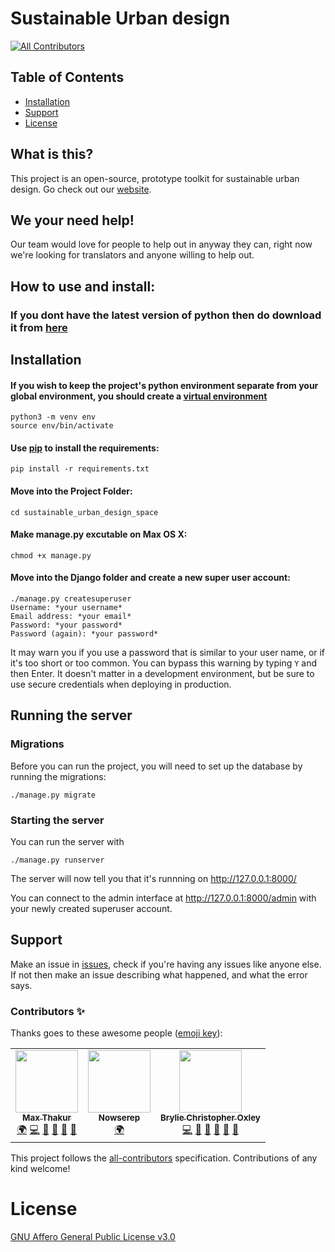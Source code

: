 # Sustainable Urban design
<!-- ALL-CONTRIBUTORS-BADGE:START - Do not remove or modify this section -->
[![All Contributors](https://img.shields.io/badge/all_contributors-3-orange.svg?style=flat-square)](#contributors-)
<!-- ALL-CONTRIBUTORS-BADGE:END -->
## Table of Contents
* [Installation](#Installation)
* [Support](#Support)
* [License](#license)

## What is this?

This project is an open-source, prototype toolkit for sustainable urban design. Go check out our [website](https://sustainableurbandesign.space/).

## We your need help!

Our team would love for people to help out in anyway they can, right now we're looking for translators and anyone willing to help out.

## How to use and install:

### If you dont have the latest version of python then do download it from [here](https://www.python.org/downloads/)


## Installation

#### If you wish to keep the project's python environment separate from your global environment, you should create a [virtual environment](https://docs.python.org/3/library/venv.html)

```
python3 -m venv env
source env/bin/activate
```

#### Use [pip](https://pip.pypa.io/en/stable/installing/) to install the requirements:

```
pip install -r requirements.txt
```

#### Move into the Project Folder:
```
cd sustainable_urban_design_space
```

#### Make manage.py excutable on Max OS X:

```
chmod +x manage.py
```

#### Move into the Django folder and create a new super user account:

```
./manage.py createsuperuser
Username: *your username*
Email address: *your email*
Password: *your password*
Password (again): *your password*
```

It may warn you if you use a password that is similar to your user name, or if it's too short or too common. You can bypass this warning by typing `Y` and then Enter. It doesn't matter in a development environment, but be sure to use secure credentials when deploying in production.

## Running the server

### Migrations

Before you can run the project, you will need to set up the database by running the migrations:

```
./manage.py migrate
```

### Starting the server

You can run the server with

```
./manage.py runserver
```

The server will now tell you that it's runnning on http://127.0.0.1:8000/

You can connect to the admin interface at http://127.0.0.1:8000/admin with your newly created superuser account.

## Support

Make an issue in [issues](github.com/SustainableUrbanDesign/app/issues), check if you're having any issues like anyone else. If not then make an issue describing what happened, and what the error says.

### Contributors ✨

Thanks goes to these awesome people ([emoji key](https://allcontributors.org/docs/en/emoji-key)):

<!-- ALL-CONTRIBUTORS-LIST:START - Do not remove or modify this section -->
<!-- prettier-ignore-start -->
<!-- markdownlint-disable -->
<table>
  <tr>
    <td align="center"><a href="http://maxthakur.com"><img src="https://avatars1.githubusercontent.com/u/25856189?v=4" width="100px;" alt=""/><br /><sub><b>Max Thakur</b></sub></a><br /><a href="#translation-MaxThakurCodes" title="Translation">🌍</a> <a href="https://github.com/SustainableUrbanDesign/app/commits?author=MaxThakurCodes" title="Code">💻</a> <a href="https://github.com/SustainableUrbanDesign/app/pulls?q=is%3Apr+reviewed-by%3AMaxThakurCodes" title="Reviewed Pull Requests">👀</a> <a href="https://github.com/SustainableUrbanDesign/app/commits?author=MaxThakurCodes" title="Documentation">📖</a> <a href="#ideas-MaxThakurCodes" title="Ideas, Planning, & Feedback">🤔</a> <a href="#maintenance-MaxThakurCodes" title="Maintenance">🚧</a></td>
    <td align="center"><a href="https://github.com/Nowserep"><img src="https://avatars3.githubusercontent.com/u/65257460?v=4" width="100px;" alt=""/><br /><sub><b>Nowserep</b></sub></a><br /><a href="#translation-Nowserep" title="Translation">🌍</a></td>
    <td align="center"><a href="https://bryliechristopheroxley.info"><img src="https://avatars1.githubusercontent.com/u/17307?v=4" width="100px;" alt=""/><br /><sub><b>Brylie Christopher Oxley</b></sub></a><br /><a href="https://github.com/SustainableUrbanDesign/app/commits?author=brylie" title="Code">💻</a> <a href="#projectManagement-brylie" title="Project Management">📆</a> <a href="https://github.com/SustainableUrbanDesign/app/issues?q=author%3Abrylie" title="Bug reports">🐛</a> <a href="https://github.com/SustainableUrbanDesign/app/commits?author=brylie" title="Documentation">📖</a> <a href="#ideas-brylie" title="Ideas, Planning, & Feedback">🤔</a> <a href="https://github.com/SustainableUrbanDesign/app/pulls?q=is%3Apr+reviewed-by%3Abrylie" title="Reviewed Pull Requests">👀</a></td>
  </tr>
</table>

<!-- markdownlint-enable -->
<!-- prettier-ignore-end -->
<!-- ALL-CONTRIBUTORS-LIST:END -->

This project follows the [all-contributors](https://github.com/all-contributors/all-contributors) specification. Contributions of any kind welcome!

# License
[GNU Affero General Public License v3.0](https://github.com/SustainableUrbanDesign/app/blob/ReadmeUpdates/LICENSE)

